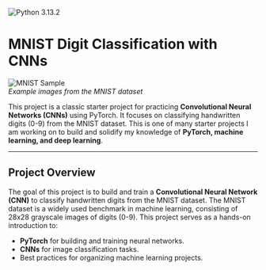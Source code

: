![Python 3.13.2](https://img.shields.io/badge/python-3.13.2-blue)
# MNIST Digit Classification with CNNs

![MNIST Sample](https://upload.wikimedia.org/wikipedia/commons/2/27/MnistExamples.png)  
*Example images from the MNIST dataset*

This project is a classic starter project for practicing **Convolutional Neural Networks (CNNs)** using PyTorch. It focuses on classifying handwritten digits (0-9) from the MNIST dataset. This is one of many starter projects I am working on to build and solidify my knowledge of **PyTorch, machine learning, and deep learning**.

---

## Project Overview
The goal of this project is to build and train a **Convolutional Neural Network (CNN)** to classify handwritten digits from the MNIST dataset. The MNIST dataset is a widely used benchmark in machine learning, consisting of 28x28 grayscale images of digits (0-9). This project serves as a hands-on introduction to:
- **PyTorch** for building and training neural networks.
- **CNNs** for image classification tasks.
- Best practices for organizing machine learning projects.
